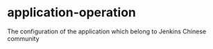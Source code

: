 # application-operation
The configuration of the application which belong to Jenkins Chinese community
